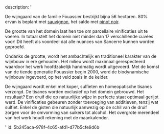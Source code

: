 description: '<p>De wijngaard van de familie Fouassier bestrijkt bijna 56 hectaren. 80% ervan is beplant met <a href="https://www.levipe.be/grape/sauvignon-blanc/?lang=nl&amp;lang=nl">sauvignon</a>, het saldo met <a href="https://www.levipe.be/grape/pinot-noir/?lang=nl&amp;lang=nl">pinot noir</a>.</p><p>De grootte van het domein laat hen toe om parcellaire vinificaties uit te voeren. In totaal stelt het domein niet minder dan 17 verschillende cuvées voor! Dit heeft als voordeel dat alle nuances van Sancerre kunnen worden geproefd.</p><p>Ondanks de grootte, wordt het ambachtelijk en traditioneel karakter van de wijnbouw in ere gehouden. Het milieu wordt maximaal gerespecteerd waardoor het werk hoofdzakelijk handmatig wordt uitgevoerd. Met de komst van de tiende generatie Fouassier begin 2000, werd de biodynamische wijnbouw ingevoerd, op het veld zoals in de kelder.</p><p>De wijngaard wordt enkel met koper, sulfieten en homeopatische tisanes verzorgd. De tisanes worden exclusief op het domein gebrouwd. Het resultaat? Een druif die op natuurlijke wijze in perfecte staat optimaal gerijpt werd. De vinificaties gebeuren zonder toevoeging van additieven, tenzij wat sulfiet. Enkel de gisten die natuurlijk aanwezig op de schil van de druif zorgen voor de omvorming van suikers tot alcohol. Het overgrote merendeel van het werk houdt rekening met de maankalender.</p>'
id: 5b245aca-978f-4c65-afd1-d77b5cfe9d6b
